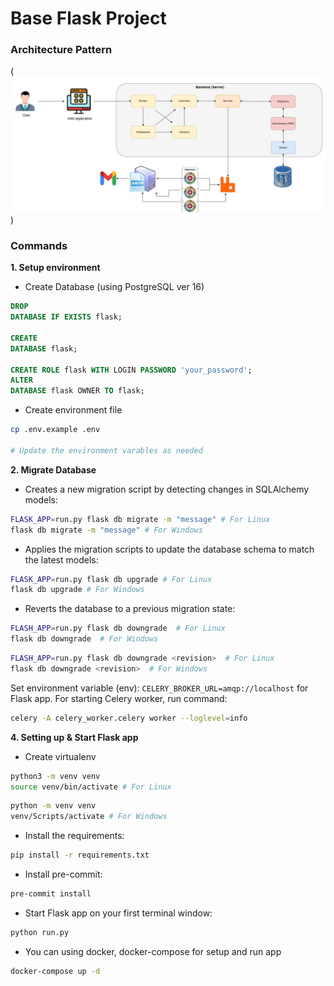 # Base Flask Project

### Architecture Pattern

(![alt text](image.png))

### Commands

**1. Setup environment**

- Create Database (using PostgreSQL ver 16)

```sql
DROP
DATABASE IF EXISTS flask;

CREATE
DATABASE flask;

CREATE ROLE flask WITH LOGIN PASSWORD 'your_password';
ALTER
DATABASE flask OWNER TO flask;
```

- Create environment file

``` bash
cp .env.example .env

# Update the environment varables as needed
```

**2. Migrate Database**

- Creates a new migration script by detecting changes in SQLAlchemy models:

```bash
FLASK_APP=run.py flask db migrate -m "message" # For Linux
flask db migrate -m "message" # For Windows
```

- Applies the migration scripts to update the database schema to match the latest models:

```bash
FLASK_APP=run.py flask db upgrade # For Linux
flask db upgrade # For Windows
```

- Reverts the database to a previous migration state:

```bash
FLASH_APP=run.py flask db downgrade  # For Linux
flask db downgrade  # For Windows
```

```bash
FLASH_APP=run.py flask db downgrade <revision>  # For Linux
flask db downgrade <revision>  # For Windows
```

Set environment variable (env): `CELERY_BROKER_URL=amqp://localhost` for Flask app.
For starting Celery worker, run command:

```bash
celery -A celery_worker.celery worker --loglevel=info
```

**4. Setting up & Start Flask app**

- Create virtualenv

```bash
python3 -m venv venv
source venv/bin/activate # For Linux
```

```bash
python -m venv venv
venv/Scripts/activate # For Windows
```

- Install the requirements:

```bash
pip install -r requirements.txt
```

- Install pre-commit:

```bash
pre-commit install
```

- Start Flask app on your first terminal window:

```bash
python run.py
```

- You can using docker, docker-compose for setup and run app

```bash
docker-compose up -d
```